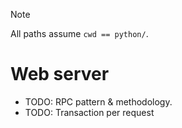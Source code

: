 > [!NOTE]
> All paths assume `cwd == python/`.

# Web server

- TODO: RPC pattern & methodology.
- TODO: Transaction per request
